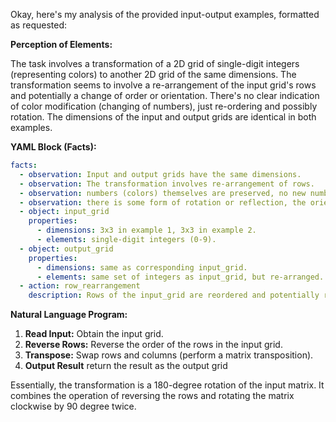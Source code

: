 Okay, here's my analysis of the provided input-output examples, formatted as requested:

**Perception of Elements:**

The task involves a transformation of a 2D grid of single-digit integers (representing colors) to another 2D grid of the same dimensions. The transformation seems to involve a re-arrangement of the input grid's rows and potentially a change of order or orientation. There's no clear indication of color modification (changing of numbers), just re-ordering and possibly rotation. The dimensions of the input and output grids are identical in both examples.

**YAML Block (Facts):**


```yaml
facts:
  - observation: Input and output grids have the same dimensions.
  - observation: The transformation involves re-arrangement of rows.
  - observation: numbers (colors) themselves are preserved, no new numbers are introduced, and no numbers from the input disappear.
  - observation: there is some form of rotation or reflection, the orientation switches in both examples from starting top to bottom to ending bottom to top.
  - object: input_grid
    properties:
      - dimensions: 3x3 in example 1, 3x3 in example 2.
      - elements: single-digit integers (0-9).
  - object: output_grid
    properties:
      - dimensions: same as corresponding input_grid.
      - elements: same set of integers as input_grid, but re-arranged.
  - action: row_rearrangement
    description: Rows of the input_grid are reordered and potentially rotated/reflected to form the output_grid.

```


**Natural Language Program:**

1.  **Read Input:** Obtain the input grid.
2.  **Reverse Rows:** Reverse the order of the rows in the input grid.
3.  **Transpose:** Swap rows and columns (perform a matrix transposition).
4. **Output Result** return the result as the output grid

Essentially, the transformation is a 180-degree rotation of the input matrix. It combines the operation of reversing the rows and rotating the matrix clockwise by 90 degree twice.
